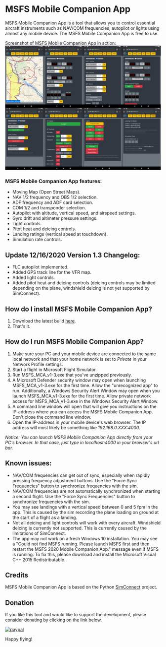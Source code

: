 # MSFS Mobile Companion App
MSFS Mobile Companion App is a tool that allows you to control essential aircraft instruments such as NAV/COM frequencies, autopilot or lights using almost any mobile device. The MSFS Mobile Companion App is free to use.

Screenshot of MSFS Mobile Companion App in action:
![](images/MSFS_MCA_Screenshot_v1_3.png)

### MSFS Mobile Companion App features:

- Moving Map (Open Street Maps).
- NAV 1/2 frequency and OBS 1/2 selection.
- ADF frequency and ADF card selection.
- COM 1/2 and transponder selection.
- Autopilot with altitude, vertical speed, and airspeed settings.
- Gyro drift and altimeter pressure settings.
- Light controls.
- Pitot heat and deicing controls.
- Landing ratings (vertical speed at touchdown).
- Simulation rate controls.


## Update 12/16/2020 Version 1.3 Changelog:

- FLC autopilot implemented.
- Added GPS track line for the VFR map.
- Added light controls.
- Added pitot heat and deicing controls (deicing controls may be limited depending on the plane, windshield deicing is not yet supported by SimConnect).


## How do I install MSFS Mobile Companion App?
1. Download the latest build [here](https://github.com/mracko/MSFS-Mobile-Companion-App/releases/).
2. That's it.

## How do I run MSFS Mobile Companion App?
1. Make sure your PC and your mobile device are connected to the same local network and that your home network is set to *Private* in your Network Profile settings. 
2. Start a flight in Microsoft Flight Simulator.
3. Run MSFS_MCA_v1-3.exe that you've unzipped previously.
4. A Microsoft Defender security window may open when launching MSFS_MCA_v1-3.exe for the first time. Allow the "unrecognized app" to run. Additionally, a Windows Security Alert Window may open when you launch MSFS_MCA_v1-3.exe for the first time. Allow private network access for MSFS_MCA_v1-3.exe in the Windows Security Alert Window.
5. A command line window will open that will give you instructions on the IP-address where you can access the MSFS Mobile Companion App. Don't close the command line window.
6. Open the IP-address in your mobile device's web browser. The IP address will most likely be something like *192.168.0.XXX:4000*.

*Notice: You can launch MSFS Mobile Companion App directly from your PC's browser. In that case, just type in localhost:4000 in your browser's url bar.* 

## Known issues:
- NAV/COM frequencies can get out of sync, especially when rapidly pressing frequency adjustment buttons. Use the "Force Sync Frequencies" button to synchronize frequencies with the sim.
- NAV/COM frequencies are not automatically synchronized when starting a second flight. Use the "Force Sync Frequencies" button to synchronize frequencies with the sim.
- You may see landings with a vertical speed between 0 and 5 fpm in the app. This is caused by the sim recording the plane loading on ground at the start of a flight as a landing.
- Not all deicing and light controls will work with every aircraft. Windshield deicing is currently not supported. This is currently caused by the limitations of SimConnect.
- The app may not work on a fresh Windows 10 installation. You may see a "Could not find MSFS running. Please launch MSFS first and then restart the MSFS 2020 Mobile Companion App." message even if MSFS is running. To fix this, please download and install the Microsoft Visual C++ 2015 Redistributable.

## Credits
MSFS Mobile Companion App is based on the Python [SimConnect](https://pypi.org/project/SimConnect/) project.

## Donation
If you like this tool and would like to support the development, please consider donating by clicking on the link below.

[![paypal](https://www.paypalobjects.com/en_US/i/btn/btn_donateCC_LG.gif)](https://www.paypal.com/cgi-bin/webscr?cmd=_s-xclick&hosted_button_id=CXDDYFUSWA2Z4&source=url)

Happy flying!
